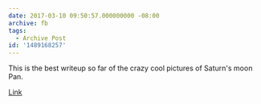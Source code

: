 ```yaml
---
date: 2017-03-10 09:50:57.000000000 -08:00
archive: fb
tags: 
  - Archive Post
id: '1489168257'
---
```


This is the best writeup so far of the crazy cool pictures of Saturn's moon Pan.

[Link](http://www.blastr.com/2017-3-10/no-aliens-havent-invaded-saturn-its-pan-flying-saucer-moon)
